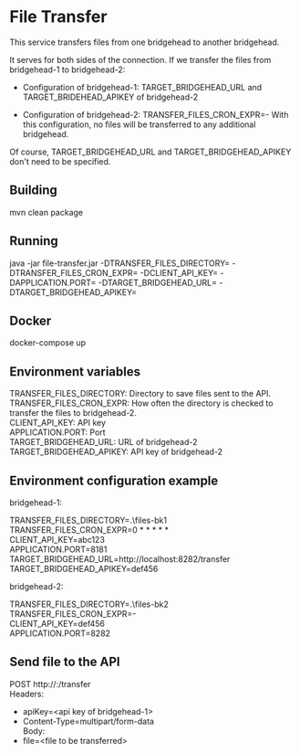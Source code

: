# File Transfer

This service transfers files from one bridgehead to another bridgehead.

It serves for both sides of the connection. If we transfer the files from bridgehead-1 to
bridgehead-2:

- Configuration of bridgehead-1: TARGET_BRIDGEHEAD_URL and TARGET_BRIDEHEAD_APIKEY of bridgehead-2
  
  
- Configuration of bridgehead-2: TRANSFER_FILES_CRON_EXPR=- 
With this configuration, no files will be transferred to any additional bridgehead.
  
Of course, TARGET_BRIDGEHEAD_URL and TARGET_BRIDGEHEAD_APIKEY don't need to be specified.
  

## Building
mvn clean package

## Running
java -jar file-transfer.jar 
-DTRANSFER_FILES_DIRECTORY=
-DTRANSFER_FILES_CRON_EXPR=
-DCLIENT_API_KEY=
-DAPPLICATION.PORT=
-DTARGET_BRIDGEHEAD_URL=
-DTARGET_BRIDGEHEAD_APIKEY=


## Docker
docker-compose up

## Environment variables
TRANSFER_FILES_DIRECTORY: Directory to save files sent to the API.  
TRANSFER_FILES_CRON_EXPR: How often the directory is checked to transfer the files 
to bridgehead-2.  
CLIENT_API_KEY: API key  
APPLICATION.PORT: Port  
TARGET_BRIDGEHEAD_URL: URL of bridgehead-2  
TARGET_BRIDGEHEAD_APIKEY: API key of bridgehead-2  


## Environment configuration example
bridgehead-1:

TRANSFER_FILES_DIRECTORY=.\files-bk1  
TRANSFER_FILES_CRON_EXPR=0 * * * * *  
CLIENT_API_KEY=abc123  
APPLICATION.PORT=8181  
TARGET_BRIDGEHEAD_URL=http://localhost:8282/transfer  
TARGET_BRIDGEHEAD_APIKEY=def456  

bridgehead-2:

TRANSFER_FILES_DIRECTORY=.\files-bk2  
TRANSFER_FILES_CRON_EXPR=-  
CLIENT_API_KEY=def456  
APPLICATION.PORT=8282  

## Send file to the API

POST http://<bridgehead-1 server>:<bridgehead-1 port>/transfer  
Headers:   
- apiKey=\<api key of bridgehead-1>  
- Content-Type=multipart/form-data  
Body:  
- file=\<file to be transferred>  
